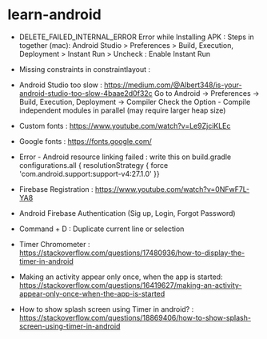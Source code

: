 # learn-android

- DELETE_FAILED_INTERNAL_ERROR Error while Installing APK : Steps in together (mac): Android Studio > Preferences > Build, Execution, Deployment > Instant Run > Uncheck : Enable Instant Run

- Missing constraints in constraintlayout :
  <TextView
          android:layout_width="wrap_content"
          android:layout_height="wrap_content"
          android:text="TextView"
          app:layout_constraintBottom_toBottomOf="parent"
          app:layout_constraintEnd_toEndOf="parent"
          app:layout_constraintStart_toStartOf="parent"
          app:layout_constraintTop_toTopOf="parent" />

- Android Studio too slow : https://medium.com/@Albert348/is-your-android-studio-too-slow-4baae2d0f32c
  Go to Android -> Preferences -> Build, Execution, Deployment -> Compiler
  Check the Option - Compile independent modules in parallel (may require larger heap size)

- Custom fonts : https://www.youtube.com/watch?v=Le9ZjciKLEc

- Google fonts : https://fonts.google.com/

- Error - Android resource linking failed : write this on build.gradle
  configurations.all {
  resolutionStrategy {
  force 'com.android.support:support-v4:27.1.0'
  }}

- Firebase Registration : https://www.youtube.com/watch?v=0NFwF7L-YA8

- Android Firebase Authentication (Sig up, Login, Forgot Password)

- Command + D : Duplicate current line or selection

- Timer Chromometer : https://stackoverflow.com/questions/17480936/how-to-display-the-timer-in-android

- Making an activity appear only once, when the app is started: https://stackoverflow.com/questions/16419627/making-an-activity-appear-only-once-when-the-app-is-started

- How to show splash screen using Timer in android? : https://stackoverflow.com/questions/18869406/how-to-show-splash-screen-using-timer-in-android 
